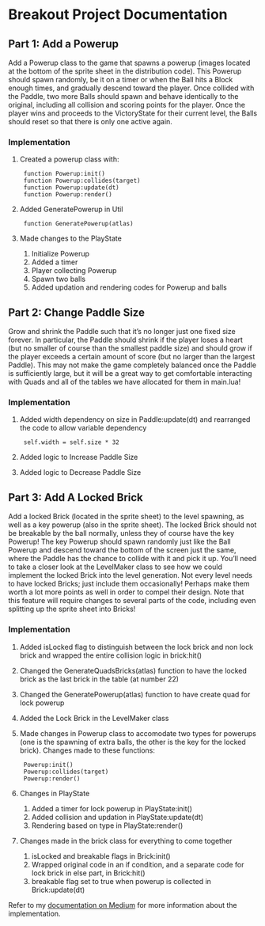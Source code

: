 # Breakout Project Documentation

## Part 1: Add a Powerup
Add a Powerup class to the game that spawns a powerup (images located at the bottom of the sprite sheet in the distribution code). This Powerup should spawn randomly, be it on a timer or when the Ball hits a Block enough times, and gradually descend toward the player. Once collided with the Paddle, two more Balls should spawn and behave identically to the original, including all collision and scoring points for the player. Once the player wins and proceeds to the VictoryState for their current level, the Balls should reset so that there is only one active again.

### Implementation
1. Created a powerup class with:

        function Powerup:init()
        function Powerup:collides(target)        
        function Powerup:update(dt)        
        function Powerup:render()

2. Added GeneratePowerup in Util

        function GeneratePowerup(atlas)

3. Made changes to the PlayState
    
    1. Initialize Powerup
    2. Added a timer
    3. Player collecting Powerup
    4. Spawn two balls
    5. Added updation and rendering codes for Powerup and balls


## Part 2: Change Paddle Size
Grow and shrink the Paddle such that it’s no longer just one fixed size forever. In particular, the Paddle should shrink if the player loses a heart (but no smaller of course than the smallest paddle size) and should grow if the player exceeds a certain amount of score (but no larger than the largest Paddle). This may not make the game completely balanced once the Paddle is sufficiently large, but it will be a great way to get comfortable interacting with Quads and all of the tables we have allocated for them in main.lua!

### Implementation

1. Added width dependency on size in Paddle:update(dt) and rearranged the code to allow variable dependency

        self.width = self.size * 32

2. Added logic to Increase Paddle Size
3. Added logic to Decrease Paddle Size

## Part 3: Add A Locked Brick
Add a locked Brick (located in the sprite sheet) to the level spawning, as well as a key powerup (also in the sprite sheet). The locked Brick should not be breakable by the ball normally, unless they of course have the key Powerup! The key Powerup should spawn randomly just like the Ball Powerup and descend toward the bottom of the screen just the same, where the Paddle has the chance to collide with it and pick it up. You’ll need to take a closer look at the LevelMaker class to see how we could implement the locked Brick into the level generation. Not every level needs to have locked Bricks; just include them occasionally! Perhaps make them worth a lot more points as well in order to compel their design. Note that this feature will require changes to several parts of the code, including even splitting up the sprite sheet into Bricks!

### Implementation

1. Added isLocked flag to distinguish between the lock brick and non lock brick and wrapped the entire collision logic in brick:hit()
2. Changed the GenerateQuadsBricks(atlas) function to have the locked brick as the last brick in the table (at number 22)
3. Changed the GeneratePowerup(atlas) function to have create quad for lock powerup
4. Added the Lock Brick in the LevelMaker class
5. Made changes in Powerup class to accomodate two types for powerups (one is the spawning of extra balls, the other is the key for the locked brick). Changes made to these functions:
        
        Powerup:init()
        Powerup:collides(target)
        Powerup:render()

6. Changes in PlayState
    1. Added a timer for lock powerup in PlayState:init()
    2. Added collision and updation in PlayState:update(dt)
    3. Rendering based on type in PlayState:render()

7. Changes made in the brick class for everything to come together
    1. isLocked and breakable flags in Brick:init()
    2. Wrapped original code in an if condition, and a separate code for lock brick in else part, in Brick:hit()
    3. breakable flag set to true when powerup is collected in Brick:update(dt)


Refer to my [documentation on Medium](https://ayzah-gardezi.medium.com/gd50s-breakout-project-documentation-my-implementation-0618ee3f3675) for more information about the implementation.